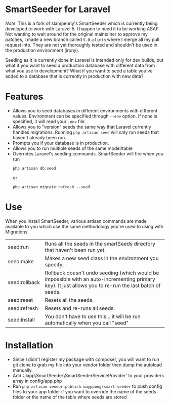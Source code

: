 # SmartSeeder for Laravel

*Note*: This is a fork of slampenny's SmartSeeder which is currently being developed to work with Laravel 5. I happen to need it to be working ASAP. Not wanting to wait around for the original maintainer to approve my patches, I made a new branch called `5.0-plinth` where I merge all my pull request into. They are not yet thoroughly tested and shouldn't be used in the production environment (irony).

Seeding as it is currently done in Laravel is intended only for dev builds, but what if you want to seed a production database with different data from what you use in development? What if you want to seed a table you've added to a database that is currently in production with new data?

Features
========

- Allows you to seed databases in different environments with different values. Environment can be specified through `--env` option. If none is specified, it will read your `.env` file.
- Allows you to "version" seeds the same way that Laravel currently handles migrations. Running `php artisan seed` will only run seeds that haven't already been run.
- Prompts you if your database is in production.
- Allows you to run multiple seeds of the same model/table
- Overrides Laravel's seeding commands. SmartSeeder will fire when you run
    ```
    php artisan db:seed
    ```
     or
    ```
    php artisan migrate:refresh --seed
    ```

Use
=====
When you install SmartSeeder, various artisan commands are made available to you which use the same methodology you're used to using with Migrations.

<table>
<tr><td>seed:run</td><td>Runs all the seeds in the smartSeeds directory that haven't been run yet.</td></tr>
<tr><td>seed:make</td><td>Makes a new seed class in the environment you specify.</td></tr>
<tr><td>seed:rollback</td><td>Rollback doesn't undo seeding (which would be impossible with an auto-incrementing primary key). It just allows you to re-run the last batch of seeds.</td></tr>
<tr><td>seed:reset</td><td>Resets all the seeds.</td></tr>
<tr><td>seed:refresh</td><td>Resets and re-runs all seeds.</td></tr>
<tr><td>seed:install</td><td>You don't have to use this... it will be run automatically when you call "seed"</td></tr>
</table>

Installation
============

- Since I didn't register my package with composer, you will want to run git clone to grab my file into your vendor folder then dump the autoload manually.
- Add 'Jlapp\SmartSeeder\SmartSeederServiceProvider' to your providers array in config/app.php
- Run `php artisan vendor:publish mayppong/smart-seeder` to push config files to your app folder if you want to override the name of the seeds folder or the name of the table where seeds are stored
